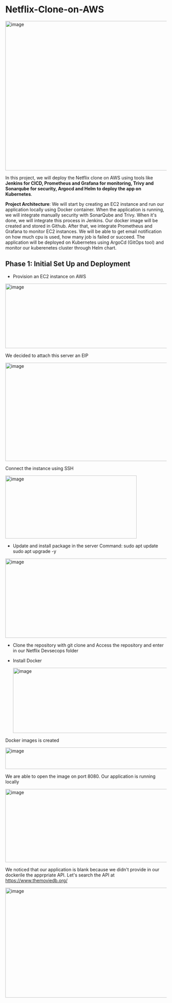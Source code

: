 #  Netflix-Clone-on-AWS

<img width="1020" height="465" alt="image" src="https://github.com/user-attachments/assets/c03fa650-aef5-4312-9d13-390befe1fb22" />







In this project, we will deploy the Netflix clone on AWS using tools like **Jenkins for CICD, Prometheus and Grafana for monitoring, Trivy and Sonarqube for security, Argocd and Helm to deploy the app on Kubernetes**. 

**Project Architecture**: We will start by creating an EC2 instance and run our application locally using Docker container. When the application is running, we will integrate manually security with SonarQube and Trivy. When it's done, we will integrate this process in Jenkins. Our docker image will be created and stored in Github. After that, we integrate Prometheus and Grafana to monitor EC2 instances. We will be able to get email notification on how much cpu is used, how many job is failed or succeed. The application will be deployed on Kubernetes using ArgoCd (GitOps tool) and monitor our kuberenetes cluster through Helm chart.


## Phase 1: Initial Set Up and Deployment

 - Provision an EC2 instance on AWS 

<img width="782" height="201" alt="image" src="https://github.com/user-attachments/assets/d76567ce-53ef-46de-aad1-cbf9ede0cdfa" />


We decided to attach this server an EIP

<img width="850" height="306" alt="image" src="https://github.com/user-attachments/assets/4f8514aa-fbad-4f2e-bac7-85dd36961ff9" />

 Connect the instance using SSH
 
<img width="410" height="196" alt="image" src="https://github.com/user-attachments/assets/b2784c53-40a1-4888-b256-02d8d1cd5ed0" />

- Update and install package in the server
   Command: sudo apt update        
            sudo apt upgrade -y
  
<img width="571" height="247" alt="image" src="https://github.com/user-attachments/assets/63f7fa92-e8b5-4f31-8eb7-fdb3838635b0" />

- Clone the repository with git clone and  Access the repository and enter in our Netflix Devsecops folder
  
- Install Docker
  
  <img width="728" height="203" alt="image" src="https://github.com/user-attachments/assets/2260aca7-0756-44bd-997e-07a5e3f99022" />

Docker images is created

<img width="782" height="67" alt="image" src="https://github.com/user-attachments/assets/f0cd1d2f-e605-43c4-bfe7-ebd65311797e" />

We are able to open the image on port 8080. Our application is running locally

<img width="692" height="228" alt="image" src="https://github.com/user-attachments/assets/bcb6187e-2f7c-438f-8567-b64ac01a8b7f" />


We noticed that our application is blank because we didn't provide in our dockerile the apprpriate API. Let's search the API at https://www.themoviedb.org/

<img width="743" height="342" alt="image" src="https://github.com/user-attachments/assets/34a8d075-086e-44c4-81f9-49dbbb672c62" />













